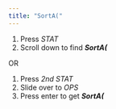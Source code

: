 ```yaml
---
title: "SortA("
---
```


1. Press *STAT*
2. Scroll down to find ***SortA(***

OR

1. Press *2nd STAT*
2. Slide over to *OPS*
3. Press enter to get ***SortA(***
